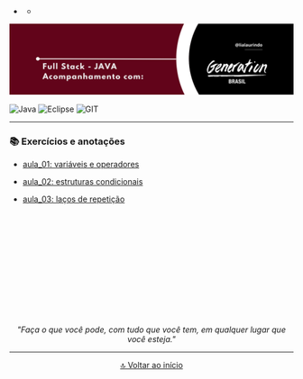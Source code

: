 - - 
<img src="/img/banner.png" alt="drawing"/>


![Java](https://img.shields.io/badge/java-%23ED8B00.svg?style=for-the-badge&logo=java&logoColor=white)
![Eclipse](https://img.shields.io/badge/Eclipse-FE7A16.svg?style=for-the-badge&logo=Eclipse&logoColor=white)
![GIT](https://img.shields.io/badge/GIT-E44C30?style=for-the-badge&logo=git&logoColor=white)



---

<div id='inicio'/> 

### 📚 Exercícios e anotações  ### 

* [aula_01: variáveis e operadores](https://github.com/lialaurindo/aulas-java/tree/main/aula_01/src)

* [aula_02: estruturas condicionais](https://github.com/lialaurindo/aulas-java/tree/main/aula_01/src/aula_02)

* [aula_03: laços de repetição](https://github.com/lialaurindo/aulas-java/tree/main/aula_01/src/aula_03/)

<br>
<br>
<br>
<br>
<br>
<br>
<br>
<br>
<br>
<br>
<br>


<center>

*"Faça o que você pode, com tudo que você tem, em qualquer lugar que você esteja."*


---
[🔝 Voltar ao início](#inicio)
